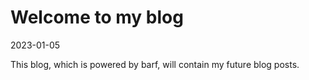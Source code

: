 # Welcome to my blog

2023-01-05

This blog, which is powered by barf, will contain my future blog posts.

